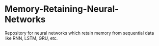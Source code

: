 # Memory-Retaining-Neural-Networks
Repository for neural networks which retain memory from sequential data like RNN, LSTM, GRU, etc.
